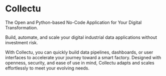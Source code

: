 # Collectu

The Open and Python-based No-Code Application for Your Digital Transformation.

Build, automate, and scale your digital industrial data applications without investment risk.

With Collectu, you can quickly build data pipelines, dashboards, or user interfaces to accelerate your journey toward a smart factory. Designed with openness, security, and ease of use in mind, Collectu adapts and scales effortlessly to meet your evolving needs.

